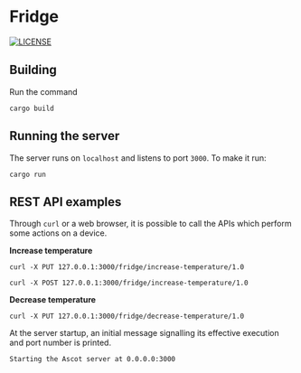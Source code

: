 # Fridge

[![LICENSE][license badge]][license]

## Building

Run the command

```console
cargo build
```

## Running the server

The server runs on `localhost` and listens to port `3000`. To make it run:

```console
cargo run
```

## REST API examples

Through `curl` or a web browser, it is possible to call the APIs which perform
some actions on a device.

**Increase temperature**

```console
curl -X PUT 127.0.0.1:3000/fridge/increase-temperature/1.0
```

```console
curl -X POST 127.0.0.1:3000/fridge/increase-temperature/1.0
```

**Decrease temperature**

```console
curl -X PUT 127.0.0.1:3000/fridge/decrease-temperature/1.0
```

At the server startup, an initial message signalling its effective execution and
port number is printed.

```
Starting the Ascot server at 0.0.0.0:3000
```

<!-- Links -->
[license]: https://github.com/SoftengPoliTo/ascot/blob/master/LICENSE-MIT

<!-- Badges -->
[license badge]: https://img.shields.io/badge/license-MIT-blue.svg
